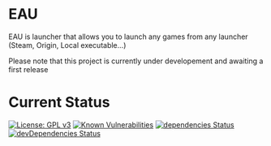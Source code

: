 # EAU
EAU is launcher that allows you to launch any games from any launcher (Steam, Origin, Local executable...)

Please note that this project is currently under developement and awaiting a first release
# Current Status

[![License: GPL v3](https://img.shields.io/badge/License-GPLv3-blue.svg)](https://www.gnu.org/licenses/gpl-3.0)
[![Known Vulnerabilities](https://snyk.io/test/github/AnonymusRaccoon/EAU/badge.svg)](https://snyk.io/test/github/AnonymusRaccoon/EAU)
[![dependencies Status](https://david-dm.org/AnonymusRaccoon/EAU/status.svg)](https://david-dm.org/AnonymusRaccoon/EAU)
[![devDependencies Status](https://david-dm.org/AnonymusRaccoon/EAU/dev-status.svg)](https://david-dm.org/AnonymusRaccoon/EAU?type=dev)
